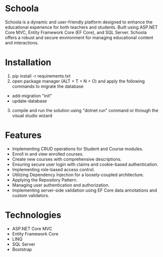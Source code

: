 # Schoola
Schoola is a dynamic and user-friendly platform designed to enhance the educational experience for both teachers and students. Built using ASP.NET Core MVC, Entity Framework Core (EF Core), and SQL Server. Schoola offers a robust and secure environment for managing educational content and interactions.

# Installation
1. pip install -r requirements.txt
2. open package manager (ALT + T + N + O) and apply the following commands to migrate the database
 * add-migration "init"
 * update-database
3. compile and run the solution using "dotnet run" command or through the visual studio wizard

# Features
* Implementing CRUD operations for Student and Course modules.
* Enroll in and view enrolled courses.
* Create new courses with comprehensive descriptions.
* Ensuring secure user login with claims and cookie-based authentication.
* Implementing role-based access control.
* Utilizing Dependency Injection for a loosely-coupled architecture.
* Applying the Repository Pattern.
* Managing user authentication and authorization.
* Implementing server-side validation using EF Core data annotations and custom validators.

# Technologies
* ASP.NET Core MVC
* Entity Framework Core
* LINQ
* SQL Server
* Bootstrap







